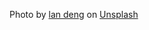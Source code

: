 <span>Photo by <a href="https://unsplash.com/@landall?utm_source=unsplash&amp;utm_medium=referral&amp;utm_content=creditCopyText">lan deng</a> on <a href="https://unsplash.com/s/photos/plant-circle?utm_source=unsplash&amp;utm_medium=referral&amp;utm_content=creditCopyText">Unsplash</a></span>